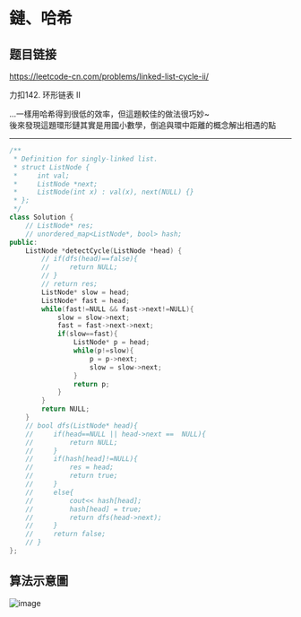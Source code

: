# 鏈、哈希

## 题目链接

https://leetcode-cn.com/problems/linked-list-cycle-ii/

力扣142. 环形链表 II

...一樣用哈希得到很低的效率，但這題較佳的做法很巧妙~   
後來發現這題環形鏈其實是用國小數學，倒追與環中距離的概念解出相遇的點
    
---------------------------------------

```cpp
/**
 * Definition for singly-linked list.
 * struct ListNode {
 *     int val;
 *     ListNode *next;
 *     ListNode(int x) : val(x), next(NULL) {}
 * };
 */
class Solution {
    // ListNode* res;
    // unordered_map<ListNode*, bool> hash;
public:
    ListNode *detectCycle(ListNode *head) {
        // if(dfs(head)==false){
        //     return NULL;
        // }
        // return res;
        ListNode* slow = head;
        ListNode* fast = head;
        while(fast!=NULL && fast->next!=NULL){
            slow = slow->next;
            fast = fast->next->next;
            if(slow==fast){
                ListNode* p = head;
                while(p!=slow){
                    p = p->next;
                    slow = slow->next;
                }
                return p;
            }
        }
        return NULL;
    }
    // bool dfs(ListNode* head){
    //     if(head==NULL || head->next ==  NULL){
    //         return NULL;
    //     }
    //     if(hash[head]!=NULL){
    //         res = head;
    //         return true;
    //     }
    //     else{
    //         cout<< hash[head];
    //         hash[head] = true;
    //         return dfs(head->next);
    //     }
    //     return false;
    // }
};

```

算法示意圖
---------------------------------------
![image](https://github.com/raychang0901/LeetcodeCN-/blob/master/img/141%E7%92%B0%E5%BD%A2%E9%8F%88%E8%A1%A8.jpg)
